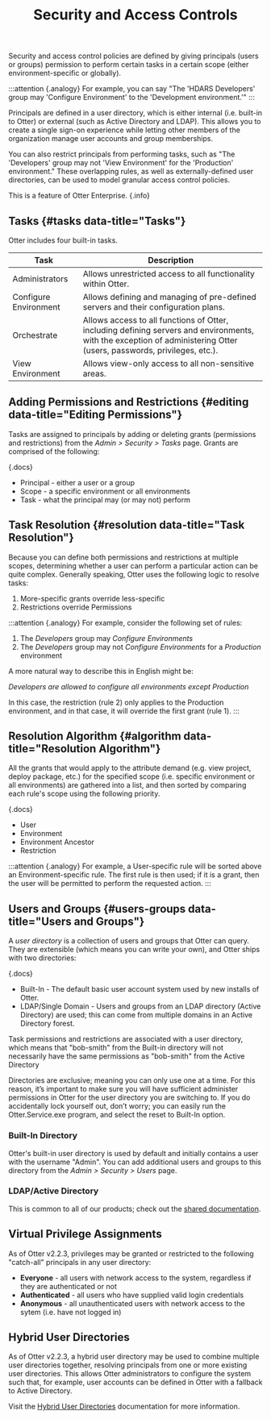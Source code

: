 ﻿---
title: Security and Access Controls
sequence: 400
keywords: otter,permissions
show-headings-in-nav: true
---

Security and access control policies are defined by giving principals (users or groups) permission to perform certain tasks in a certain scope (either environment-specific or globally).

:::attention {.analogy}
For example, you can say "The 'HDARS Developers' group may 'Configure Environment' to the 'Development environment.'"
:::

Principals are defined in a user directory, which is either internal (i.e. built-in to Otter) or external (such as Active Directory and LDAP). This allows you to create a single sign-on experience while letting other members of the organization manage user accounts and group memberships.

You can also restrict principals from performing tasks, such as "The 'Developers' group may not 'View Environment' for the 'Production' environment." These overlapping rules, as well as externally-defined user directories, can be used to model granular access control policies.

This is a feature of Otter Enterprise. {.info}

## Tasks {#tasks data-title="Tasks"}

Otter includes four built-in tasks.

Task                  | Description
----------------------|----------
Administrators        | Allows unrestricted access to all functionality within Otter.
Configure Environment | Allows defining and managing of pre-defined servers and their configuration plans.
Orchestrate           | Allows access to all functions of Otter, including defining servers and environments, with the exception of administering Otter (users, passwords, privileges, etc.).
View Environment      | Allows view-only access to all non-sensitive areas.

## Adding Permissions and Restrictions {#editing data-title="Editing Permissions"}

Tasks are assigned to principals by adding or deleting grants (permissions and restrictions) from the *Admin > Security > Tasks* page. Grants are comprised of the following:

{.docs}
- Principal - either a user or a group
- Scope - a specific environment or all environments
- Task - what the principal may (or may not) perform

## Task Resolution {#resolution data-title="Task Resolution"}

Because you can define both permissions and restrictions at multiple scopes, determining whether a user can perform a particular action can be quite complex. Generally speaking, Otter uses the following logic to resolve tasks:

1. More-specific grants override less-specific
2. Restrictions override Permissions

:::attention {.analogy}
For example, consider the following set of rules:

1. The *Developers* group may *Configure Environments*
2. The *Developers* group may not *Configure Environments* for a *Production* environment

A more natural way to describe this in English might be:

*Developers are allowed to configure all environments except Production*

In this case, the restriction (rule 2) only applies to the Production environment, and in that case, it will override the first grant (rule 1).
:::

## Resolution Algorithm {#algorithm data-title="Resolution Algorithm"}

All the grants that would apply to the attribute demand (e.g. view project, deploy package, etc.) for the specified scope (i.e. specific environment or all environments) are gathered into a list, and then sorted by comparing each rule's scope using the following priority.

{.docs}
- User
- Environment
- Environment Ancestor
- Restriction

:::attention {.analogy}
For example, a User-specific rule will be sorted above an Environment-specific rule. The first rule is then used; if it is a grant, then the user will be permitted to perform the requested action.
:::

## Users and Groups {#users-groups data-title="Users and Groups"}

A *user directory* is a collection of users and groups that Otter can query. They are extensible (which means you can write your own), and Otter ships with two directories:

{.docs}
- Built-In - The default basic user account system used by new installs of Otter.
- LDAP/Single Domain - Users and groups from an LDAP directory (Active Directory) are used; this can come from multiple domains in an Active Directory forest.

Task permissions and restrictions are associated with a user directory, which means that "bob-smith" from the Built-in directory will not necessarily have the same permissions as "bob-smith" from the Active Directory

Directories are exclusive; meaning you can only use one at a time. For this reason, it’s important to make sure you will have sufficient administer permissions in Otter for the user directory you are switching to. If you do accidentally lock yourself out, don’t worry; you can easily run the Otter.Service.exe program, and select the reset to Built-In option.

### Built-In Directory

Otter's built-in user directory is used by default and initially contains a user with the username "Admin". You can add additional users and groups to this directory from the *Admin > Security > Users* page.

### LDAP/Active Directory

This is common to all of our products; check out the [shared documentation](/docs/various/ldap/ldap-active-directory).

## Virtual Privilege Assignments

As of Otter v2.2.3, privileges may be granted or restricted to the following "catch-all" principals in any user directory:

 - **Everyone** - all users with network access to the system, regardless if they are authenticated or not
 - **Authenticated** - all users who have supplied valid login credentials
 - **Anonymous** - all unauthenticated users with network access to the sytem (i.e. have not logged in)

## Hybrid User Directories

As of Otter v2.2.3, a hybrid user directory may be used to combine multiple user directories together, resolving principals from one or more existing user directories. This allows Otter administrators to configure the system such that, for example, user accounts can be defined in Otter with a fallback to Active Directory.

Visit the [Hybrid User Directories](/docs/various/ldap/combining-with-built-in) documentation for more information.
